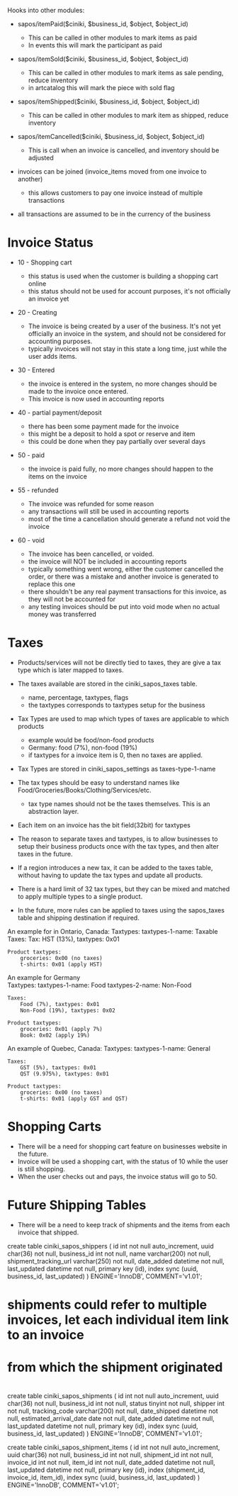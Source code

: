 Hooks into other modules:
- sapos/itemPaid($ciniki, $business_id, $object, $object_id)
    - This can be called in other modules to mark items as paid
    - In events this will mark the participant as paid
- sapos/itemSold($ciniki, $business_id, $object, $object_id)
    - This can be called in other modules to mark items as sale pending, reduce inventory
    - in artcatalog this will mark the piece with sold flag
- sapos/itemShipped($ciniki, $business_id, $object, $object_id)
    - This can be called in other modules to mark item as shipped, reduce inventory
- sapos/itemCancelled($ciniki, $business_id, $object, $object_id)
    - This is call when an invoice is cancelled, and inventory should be adjusted

- invoices can be joined (invoice_items moved from one invoice to another)
    - this allows customers to pay one invoice instead of multiple transactions

- all transactions are assumed to be in the currency of the business

Invoice Status
==============
- 10 - Shopping cart
    - this status is used when the customer is building a shopping cart online
    - this status should not be used for account purposes, it's not officially an invoice yet

- 20 - Creating
    - The invoice is being created by a user of the business.  It's not yet officially
      an invoice in the system, and should not be considered for accounting purposes.
    - typically invoices will not stay in this state a long time, just while the user adds items.

- 30 - Entered
    - the invoice is entered in the system, no more changes should be made to the invoice once entered.
    - This invoice is now used in accounting reports

- 40 - partial payment/deposit
    - there has been some payment made for the invoice
    - this might be a deposit to hold a spot or reserve and item
    - this could be done when they pay partially over several days

- 50 - paid
    - the invoice is paid fully, no more changes should happen to the items on the invoice

- 55 - refunded
    - The invoice was refunded for some reason
    - any transactions will still be used in accounting reports
    - most of the time a cancellation should generate a refund not void the invoice

- 60 - void
    - The invoice has been cancelled, or voided.
    - the invoice will NOT be included in accounting reports
    - typically something went wrong, either the customer cancelled the order, or there was a mistake
      and another invoice is generated to replace this one
    - there shouldn't be any real payment transactions for this invoice, as they will not be accounted for
    - any testing invoices should be put into void mode when no actual money was transferred


Taxes
=====
- Products/services will not be directly tied to taxes, they are give a tax type 
  which is later mapped to taxes.

- The taxes available are stored in the ciniki_sapos_taxes table.
    - name, percentage, taxtypes, flags
    - the taxtypes corresponds to taxtypes setup for the business

- Tax Types are used to map which types of taxes are applicable to which products
    - example would be food/non-food products
    - Germany: food (7%), non-food (19%)
    - if taxtypes for a invoice item is 0, then no taxes are applied.

- Tax Types are stored in ciniki_sapos_settings as taxes-type-1-name

- The tax types should be easy to understand names like Food/Groceries/Books/Clothing/Services/etc.
    - tax type names should not be the taxes themselves.  This is an abstraction layer.

- Each item on an invoice has the bit field(32bit) for taxtypes

- The reason to separate taxes and taxtypes, is to allow businesses to setup their
  business products once with the tax types, and then alter taxes in the future.

- If a region introduces a new tax, it can be added to the taxes table, without having
  to update the tax types and update all products.

- There is a hard limit of 32 tax types, but they can be mixed and matched to apply multiple types
  to a single product.

- In the future, more rules can be applied to taxes using the sapos_taxes table 
  and shipping destination if required.


An example for in Ontario, Canada:
    Taxtypes:
        taxtypes-1-name: Taxable
    Taxes:
        Tax: HST (13%), taxtypes: 0x01

    Product taxtypes:
        groceries: 0x00 (no taxes)
        t-shirts: 0x01 (apply HST)

An example for Germany  
    Taxtypes:
        taxtypes-1-name: Food
        taxtypes-2-name: Non-Food

    Taxes:
        Food (7%), taxtypes: 0x01
        Non-Food (19%), taxtypes: 0x02

    Product taxtypes:
        groceries: 0x01 (apply 7%)
        Book: 0x02 (apply 19%)

An example of Quebec, Canada:
    Taxtypes:
        taxtypes-1-name: General
    
    Taxes:
        GST (5%), taxtypes: 0x01
        QST (9.975%), taxtypes: 0x01

    Product taxtypes:
        groceries: 0x00 (no taxes)
        t-shirts: 0x01 (apply GST and QST)

Shopping Carts
==============
- There will be a need for shopping cart feature on businesses website in the future.
- Invoice will be used a shopping cart, with the status of 10 while the user is still shopping.
- When the user checks out and pays, the invoice status will go to 50.


Future Shipping Tables
======================
- There will be a need to keep track of shipments and the items from each invoice that shipped.

create table ciniki_sapos_shippers (
    id int not null auto_increment,
    uuid char(36) not null,
    business_id int not null,
    name varchar(200) not null,
    shipment_tracking_url varchar(250) not null,
    date_added datetime not null,
    last_updated datetime not null,
    primary key (id),
    index sync (uuid, business_id, last_updated)
) ENGINE='InnoDB', COMMENT='v1.01';
    
#
# shipments could refer to multiple invoices, let each individual item link to an invoice
# from which the shipment originated
#
create table ciniki_sapos_shipments (
    id int not null auto_increment,
    uuid char(36) not null,
    business_id int not null,
    status tinyint not null,
    shipper int not null,
    tracking_code varchar(200) not null,
    date_shipped datetime not null,
    estimated_arrival_date date not null,
    date_added datetime not null,
    last_updated datetime not null,
    primary key (id),
    index sync (uuid, business_id, last_updated)
) ENGINE='InnoDB', COMMENT='v1.01';

create table ciniki_sapos_shipment_items (
    id int not null auto_increment,
    uuid char(36) not null,
    business_id int not null,
    shipment_id int not null,
    invoice_id int not null,
    item_id int not null,
    date_added datetime not null,
    last_updated datetime not null,
    primary key (id),
    index (shipment_id, invoice_id, item_id),
    index sync (uuid, business_id, last_updated)
) ENGINE='InnoDB', COMMENT='v1.01';
